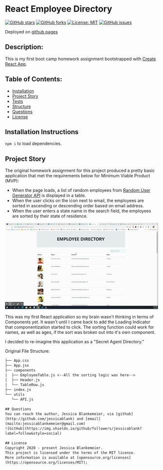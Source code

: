 # React Employee Directory

[![GitHub stars](https://img.shields.io/github/stars/jessicablank/employee-directory)](https://github.com/jessicablank/employee-directory/stargazers)
[![GitHub forks](https://img.shields.io/github/forks/jessicablank/employee-directory)](https://github.com/jessicablank/employee-directory/network)
[![License: MIT](https://img.shields.io/badge/License-MIT-yellow.svg)](https://opensource.org/licenses/MIT)
[![GitHub issues](https://img.shields.io/github/issues/jessicablank/employee-directory)](https://github.com/jessicablank/employee-directory/issues)

Deployed on [github pages](https://jessicablank.github.io/employee-directory/)

## Description:  
This is my first boot camp homework assignment bootstrapped with [Create React App](https://github.com/facebook/create-react-app).

## Table of Contents:
* [Installation](#installation-instructions)
* [Project Story](#project-story)
* [Tests](#tests)
* [Structure](/componentStructure.md)
* [Questions](#questions)
* [License](#license-info)

## Installation Instructions

`npm i` to load dependencies. 

## Project Story
The original homework assignment for this project produced a pretty basic application that met the requirements below for Minimum Viable Product (MVP):

* When the page loads, a list of random employees from [Random User Generator API](https://randomuser.me/) is displayed in a table. 
* When the user clicks on the icon next to email, the employees are sorted in ascending or descending order based on email address. 
* When the user enters a state name in the search field, the employees are sorted by their state of residence. 

![demonstration gif](https://github.com/jessicablank/employee-directory/blob/master/assets/homepageGIF.gif)


This was my first React application so my brain wasn't thinking in terms of Components yet. It wasn't until I came back to add the Loading Indicator that componentization started to click. The sorting function could work for names, as well as ages, if the sort was broken out into it's own component. 

I decided to re-imagine this application as a "Secret Agent Directory." 


Original File Structure: 
```
├── App.css
├── App.jsx
├── components
|  ├── EmployeeTable.js <--All the sorting logic was here-->
|  ├── Header.js
|  └── TableRow.js
├── index.js
└── utils
   └── API.js

## Questions
You can reach the author, Jessica Blankemeier, via [github](http://github.com/jessicablank) and [email](mailto:jessicablankemeier@gmail.com)
![GitHub](https://img.shields.io/github/followers/jessicablank?label=follow&style=social)

## License
Copyright 2020 - present Jessica Blankemeier.
This project is licensed under the terms of the MIT license. 
More information is available at [opensource.org/licenses](https://opensource.org/licenses/MIT);




